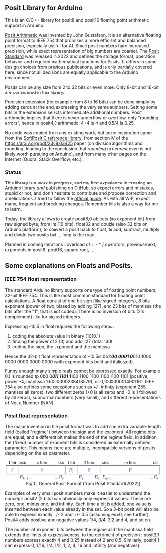 ## Posit Library for Arduino

This is an C/C++ library for posit8 and posit16 floating point arithmetic support in Arduino.

[Posit Arithmetic](https://posithub.org/docs/Posits4.pdf) was invented by John Gustafson. It is an alternative floating point format to IEEE 754 that promises a more efficient and balanced precision, especially useful for AI. Small posit numbers hare increased precision, while exact representation of big numbers are coarser. The [Posit Standard](https://posithub.org/docs/posit_standard-2.pdf) was released in 2022 and defines the storage format, operation behavior and required mathematical functions for Posits. It differs in some design choices from previous publications, and is only partially covered here, since not all decisions are equally applicable to the Arduino environment.

Posits can be any size from 2 to 32 bits or even more. Only 8-bit and 16-bit are considered in this library.

Precision extension (for example from 8 to 16 bits) can be done simply by adding zeros at the end, expressing the very same numbers. Setting some bits in the extension selects intermediate additional numbers. Posit arithmetic implies that there is never underflow or overflow, only "rounding errors", hence in posit4,0 arithmetic, 4+4 is 4 and 0.5/4 is 0.25. 

No code was copied from any existing work, but some inspiration came from the [SoftPosit C reference library](https://gitlab.com/cerlane/SoftPosit), from section IV of the https://arxiv.org/pdf/2308.03425 paper (on division algorithms and rounding, leading to the conclusion that *rounding to nearest even* is not likely worth pursuing on Arduino), and from many other pages on the Internet (Quora, Stack Overflow, etc.).

### Status 
This library is a work in progress, and my first experience in creating an Arduino library _and_ publishing on GitHub, so expect errors and mistakes, stupid or not, and don't hesitate to contribute and propose correction and ameliorations. I tried to follow the [official guide](https://docs.arduino.cc/learn/contributions/). 
As with all WIP, expect many, frequent and breaking changes. Remember this is also a way for me to learn.

Today, the library allows to create posit8,0 objects (no  exponent bit) from raw signed byte, from int (16 bits), float32 and double (also 32 bits on Arduino platform), to convert a posit back to float, to add, subtract, multiply and divide two posits but ... long is the road.

Planned in coming iterations : overload of + - * / operators, previous/next, exponents in posit8, posit16, square root, ...

## Some explanations on Floats and Posits.
### IEEE 754 float representation
The standard Arduino library supports one type of floating point numbers, 32-bit IEEE 754. This is the most common standard for floating point calculations. A float consist of one bit sign (like signed integers), 8 bits exponent (power of two, biased by adding 127), and 23 bits of mantissa (the bits after the "1", that is not coded). There is no inversion of bits (2's complement) like for signed integers.

Expressing -10.5 in float requires the following steps :
1. coding the absolute value in binary (1010.1)
2. finding the power of 2 (3) and add 127 (total 130)
3. coding the sign, the exponent and the mantissa

Hence the 32-bit float representation of -10.5is 0b1***100 0001 0***010 1000 0000 0000 0000 0000 (with exponent bits bold and italicized). 

Funny enough many simple reals cannot be expressed exactly. For example 0.1 is rounded tp 0b0 0***011 1101 1***100 1100 1100 1100 1100 1101 (positive, power -4, mantissa 1.6000000238418579), or 0,1000000014901161. IEEE 754 also defines some exceptions such as +/- infinity (exponent 255, mantissa all zeros), two different zeros (+0 is all zeros and -0 is 1 followed by all zeros), subnormal numbers (very small), and different representations of Not a Number (NAN).

### Posit float representation
The major invention in the posit format was to add one extra variable-length field (called "regime") between the sign and the exponent. All regime bits are equal, and a different bit makes the end of the regime field. In addition, the (fixed) number of exponent bits is considered an externally defined parameter. This means there are multiple, incompatible versions of posits depending on the es parameter.

<p align="center"><img src="posit_standard_format.png"><br>
Fig.1 : General Posit Format (from Posit Standard(2022))
</p>

Examples of very small posit numbers make it easier to understand the concept: posit2 (2 bits) can obviously only express 4 values. These are zero, one, minus one, and infinity. Each time a bit is added, one value is inserted between each value already in the set. So a 3-bit posit will also be able to express exactly +/- 2 and +/- 0.5 (assuming es=0, see further). Posit4 adds positive and negative values 1/4, 3/4, 3/2 and 4, and so on. 

The number of exponent bits between the regime and the mantissa field extends the limits of expressiveness, to the detriment of precision : posit3,1 numbers express exactly 4 and 0.25 instead of 2 and 0.5. Similarly, posit4,1 can express 0, 1/16, 1/4, 1/2, 1, 2, 4, 16 and infinity (and negatives).
